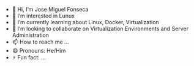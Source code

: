 - 👋 Hi, I’m Jose Miguel Fonseca
- 👀 I’m interested in Lunux
- 🌱 I’m currently learning about Linux, Docker, Virtualization
- 💞️ I’m looking to collaborate on Virtualization Environments and Server Administration
- 📫 How to reach me ...
- 😄 Pronouns: He/Him
- ⚡ Fun fact: ...

<!---
jmfonseca1984/jmfonseca1984 is a ✨ special ✨ repository because its `README.md` (this file) appears on your GitHub profile.
You can click the Preview link to take a look at your changes.
--->
